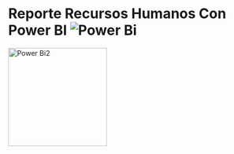 # Reporte Recursos Humanos Con Power BI              ![Power Bi](https://img.shields.io/badge/power_bi-F2C811?style=for-the-badge&logo=powerbi&logoColor=black)

<img src="https://1000logos.net/wp-content/uploads/2022/08/Microsoft-Power-BI-Logo-768x432.png" alt="Power Bi2" width="200"/>
